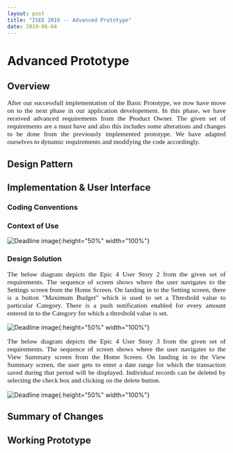 ```yaml
---
layout: post
title: "ISEE 2019 -- Advanced Prototype"
date: 2019-06-04
---
```


# Advanced Prototype

## Overview

<p style="font-family:Times;font-size:110%;text-align:justify">After our successfull implementation of the Basic Prototype, we now have move on to the next phase in our application developement. In this phase, we have received advanced requirements from the Product Owner. The given set of requirements are a must have and also this includes some alterations and changes to be done from the previously implemented prototype. We have adapted ourselves to dynamic requirements and modifying the code accordingly.</p>

## Design Pattern

## Implementation & User Interface

### Coding Conventions

### Context of Use

![Deadline image]({{site.baseurl}}/images/Personas.png "Personas"){:height="50%" width="100%"}

### Design Solution

<p style="font-family:Times;font-size:110%;text-align:justify"> The below diagram depicts the Epic 4 User Story 2 from the given set of requirements. The sequence of screen shows where the user navigates to the Settings screen from the Home Screen. On landing in to the Setting screen, there is a button "Maximum Budget" which is used to set a Threshold value to particular Category. There is a push notification enabled for every amount entered in to the Category for which a threshold value is set. </p>

![Deadline image]({{site.baseurl}}/images/Epic4_Story2.png "Epic4 Story 2"){:height="50%" width="100%"}

<p style="font-family:Times;font-size:110%;text-align:justify"> The below diagram depicts the Epic 4 User Story 3 from the given set of requirements. The sequence of screen shows where the user navigates to the View Summary screen from the Home Screen. On landing in to the View Summary screen, the user gets to enter a date range for which the transaction saved during that period will be displayed. Individual records can be deleted by selecting the check box and clicking on the delete button. </p>

![Deadline image]({{site.baseurl}}/images/Epic4_Story3.png "Epic4 Story 3"){:height="50%" width="100%"}


## Summary of Changes

## Working Prototype
